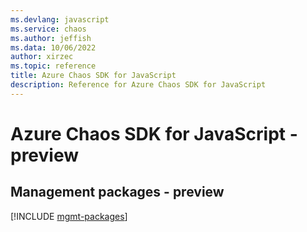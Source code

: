 ```yaml
---
ms.devlang: javascript
ms.service: chaos
ms.author: jeffish
ms.data: 10/06/2022
author: xirzec
ms.topic: reference
title: Azure Chaos SDK for JavaScript
description: Reference for Azure Chaos SDK for JavaScript
---
```

# Azure Chaos SDK for JavaScript - preview

## Management packages - preview
[!INCLUDE [mgmt-packages](chaos-mgmt-index.md)]
